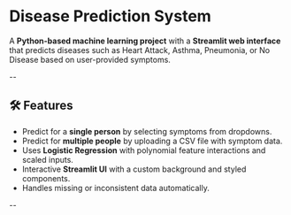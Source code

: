
# Disease Prediction System

A **Python-based machine learning project** with a **Streamlit web interface** that predicts diseases such as Heart Attack, Asthma, Pneumonia, or No Disease based on user-provided symptoms.

--

## 🛠️ Features

- Predict for a **single person** by selecting symptoms from dropdowns.
- Predict for **multiple people** by uploading a CSV file with symptom data.
- Uses **Logistic Regression** with polynomial feature interactions and scaled inputs.
- Interactive **Streamlit UI** with a custom background and styled components.
- Handles missing or inconsistent data automatically.

--




